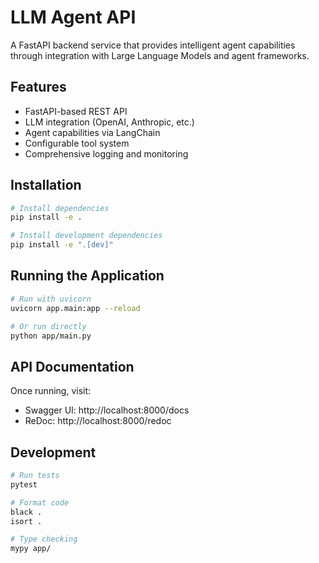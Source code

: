 # LLM Agent API

A FastAPI backend service that provides intelligent agent capabilities through integration with Large Language Models and agent frameworks.

## Features

- FastAPI-based REST API
- LLM integration (OpenAI, Anthropic, etc.)
- Agent capabilities via LangChain
- Configurable tool system
- Comprehensive logging and monitoring

## Installation

```bash
# Install dependencies
pip install -e .

# Install development dependencies
pip install -e ".[dev]"
```

## Running the Application

```bash
# Run with uvicorn
uvicorn app.main:app --reload

# Or run directly
python app/main.py
```

## API Documentation

Once running, visit:
- Swagger UI: http://localhost:8000/docs
- ReDoc: http://localhost:8000/redoc

## Development

```bash
# Run tests
pytest

# Format code
black .
isort .

# Type checking
mypy app/
```